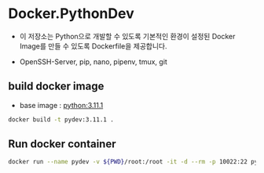 # Docker.PythonDev

- 이 저장소는 Python으로 개발할 수 있도록 기본적인 환경이 설정된 Docker Image를 만들 수 있도록 Dockerfile을 제공합니다.

- OpenSSH-Server, pip, nano, pipenv, tmux, git

## build docker image

- base image : [python:3.11.1](<https://hub.docker.com/layers/library/python/3.11.1/images/sha256-dcd0251df5efeb39af10af998b45d21436d85e2b9facf12a8800e34ad3d84c91?context=explore>)

```bash
docker build -t pydev:3.11.1 .
```

## Run docker container

```bash
docker run --name pydev -v ${PWD}/root:/root -it -d --rm -p 10022:22 pydev:3.11.1
```
